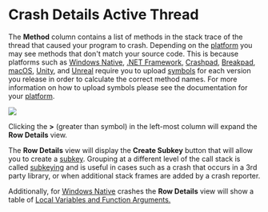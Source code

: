 # Crash Details Active Thread

The **Method** column contains a list of methods in the stack trace of the thread that caused your program to crash. Depending on the [platform](../../introduction/getting-started/integrations/) you may see methods that don't match your source code. This is because platforms such as [Windows Native](../../introduction/getting-started/integrations/desktop/cplusplus/), [.NET Framework](../../introduction/getting-started/integrations/desktop/windows-dot-net-framework.md), [Crashpad](../../introduction/getting-started/integrations/cross-platform/crashpad/), [Breakpad](../../introduction/getting-started/integrations/cross-platform/breakpad.md), [macOS](../../introduction/getting-started/integrations/desktop/macos.md), [Unity](../../introduction/getting-started/integrations/game-development/unity.md), and [Unreal](../../introduction/getting-started/integrations/game-development/unreal-engine.md) require you to upload [symbols](../../introduction/development/working-with-symbol-files/) for each version you release in order to calculate the correct method names. For more information on how to upload symbols please see the documentation for your [platform](../../introduction/getting-started/integrations/).

![](https://www.bugsplat.com/assets/img/docs/crash-details-active-thread.png)

Clicking the **&gt;** \(greater than symbol\) in the left-most column will expand the **Row Details** view.

The **Row Details** view will display the **Create Subkey** button that will allow you to create a [subkey](../../introduction/development/using-subkeying-to-find-difficult-crashes.md). Grouping at a different level of the call stack is called [subkeying](../../introduction/development/using-subkeying-to-find-difficult-crashes.md) and is useful in cases such as a crash that occurs in a 3rd party library, or when additional stack frames are added by a crash reporter.

Additionally, for [Windows Native](../../introduction/getting-started/integrations/desktop/cplusplus/) crashes the **Row Details** view will show a table of [Local Variables and Function Arguments.](https://www.bugsplat.com/resources/development/local-variables-function-arguments/)

